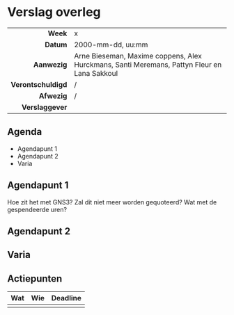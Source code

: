 # Verslag overleg

|                     |                   |
|--------------------:|:------------------|
|            **Week** | x                 |
|           **Datum** | 2000-mm-dd, uu:mm |
|        **Aanwezig** | Arne Bieseman, Maxime coppens, Alex Hurckmans, Santi Meremans, Pattyn Fleur en Lana Sakkoul|
| **Verontschuldigd** | /                 |
|         **Afwezig** | /                 |
|    **Verslaggever** |                   |

## Agenda

- Agendapunt 1
- Agendapunt 2
- Varia

## Agendapunt 1
Hoe zit het met GNS3? Zal dit niet meer worden gequoteerd? Wat met de gespendeerde uren? 


## Agendapunt 2



## Varia



## Actiepunten

| Wat | Wie | Deadline |
|:----|:----|:---------|
|     |     |          |
